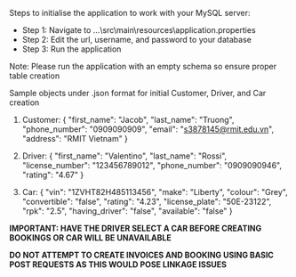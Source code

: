 Steps to initialise the application to work with your MySQL server:

- Step 1: Navigate to ...\src\main\resources\application.properties
- Step 2: Edit the url, username, and password to your database
- Step 3: Run the application

Note: Please run the application with an empty schema so ensure proper table creation

Sample objects under .json format for initial Customer, Driver, and Car creation

1. Customer:
{
"first_name": "Jacob",
"last_name": "Truong",
"phone_number": "0909090909",
"email": "s3878145@rmit.edu.vn",
"address": "RMIT Vietnam"
}

2. Driver:
{
"first_name": "Valentino",
"last_name": "Rossi",
"license_number": "123456789012",
"phone_number": "0909090946",
"rating": "4.67"
}

3. Car:
{
"vin": "1ZVHT82H485113456",
"make": "Liberty",
"colour": "Grey",
"convertible": "false",
"rating": "4.23",
"license_plate": "50E-23122",
"rpk": "2.5",
"having_driver": "false",
"available": "false"
}

**IMPORTANT: HAVE THE DRIVER SELECT A CAR BEFORE CREATING BOOKINGS OR CAR WILL BE UNAVAILABLE**

**DO NOT ATTEMPT TO CREATE INVOICES AND BOOKING USING BASIC POST REQUESTS AS THIS WOULD POSE LINKAGE ISSUES**